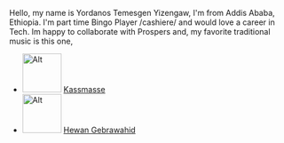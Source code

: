 Hello, my name is Yordanos Temesgen Yizengaw, I'm from Addis Ababa, Ethiopia.
I'm part time Bingo Player /cashiere/ and would love a career in Tech.
Im happy to collaborate with Prospers and, my favorite traditional music is this one,
- <img src=img/image.png alt=Alt Text width=70 height=70> [Kassmasse](https://www.youtube.com/watch?v=IcchYWg28LQ)
- <img src=img/image-1.png alt=Alt Text width=70 height=70> [Hewan Gebrawahid](https://www.youtube.com/watch?v=OPoeRmTEqgc&list=PLy65qis52RcDM0Jl39060p5p_ZYdtq4ga)